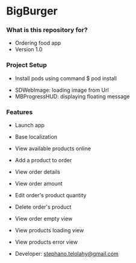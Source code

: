 # BigBurger #

### What is this repository for? ###

* Ordering food app
* Version 1.0

### Project Setup ###

* Install pods using command $ pod install
- SDWebImage: loading image from Url
- MBProgressHUD: displaying floating message


### Features ###

* Launch app
* Base localization
* View available products online
* Add a product to order
* View order details
* View order amount
* Edit order's product quantity
* Delete order's product
* View order empty view

* View products loading view
* View products error view


* Developer: stephano.telolahy@gmail.com
